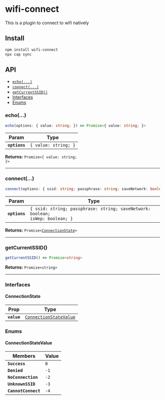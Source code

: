 # wifi-connect

This is a plugin to connect to wifi natively

## Install

```bash
npm install wifi-connect
npx cap sync
```

## API

<docgen-index>

* [`echo(...)`](#echo)
* [`connect(...)`](#connect)
* [`getCurrentSSID()`](#getcurrentssid)
* [Interfaces](#interfaces)
* [Enums](#enums)

</docgen-index>

<docgen-api>
<!--Update the source file JSDoc comments and rerun docgen to update the docs below-->

### echo(...)

```typescript
echo(options: { value: string; }) => Promise<{ value: string; }>
```

| Param         | Type                            |
| ------------- | ------------------------------- |
| **`options`** | <code>{ value: string; }</code> |

**Returns:** <code>Promise&lt;{ value: string; }&gt;</code>

--------------------


### connect(...)

```typescript
connect(options: { ssid: string; passphrase: string; saveNetwork: boolean; isWep: boolean; }) => Promise<ConnectionState>
```

| Param         | Type                                                                                     |
| ------------- | ---------------------------------------------------------------------------------------- |
| **`options`** | <code>{ ssid: string; passphrase: string; saveNetwork: boolean; isWep: boolean; }</code> |

**Returns:** <code>Promise&lt;<a href="#connectionstate">ConnectionState</a>&gt;</code>

--------------------


### getCurrentSSID()

```typescript
getCurrentSSID() => Promise<string>
```

**Returns:** <code>Promise&lt;string&gt;</code>

--------------------


### Interfaces


#### ConnectionState

| Prop        | Type                                                                  |
| ----------- | --------------------------------------------------------------------- |
| **`value`** | <code><a href="#connectionstatevalue">ConnectionStateValue</a></code> |


### Enums


#### ConnectionStateValue

| Members             | Value           |
| ------------------- | --------------- |
| **`Success`**       | <code>0</code>  |
| **`Denied`**        | <code>-1</code> |
| **`NoConnection`**  | <code>-2</code> |
| **`UnknownSSID`**   | <code>-3</code> |
| **`CannotConnect`** | <code>-4</code> |

</docgen-api>
